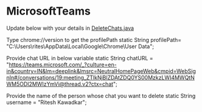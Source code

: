 # MicrosoftTeams

Update below with your details in [DeleteChats.java](https://github.com/riteshkawadkar/MicrosoftTeams/blob/master/src/main/java/util/DeleteChats.java)

Type chrome://version to get the profilePath 
static String profilePath= "C:\\Users\\rites\\AppData\\Local\\Google\\Chrome\\User Data";

Provide chat URL in below variable
static String chatURL = "https://teams.microsoft.com/_?culture=en-in&country=IN&lm=deeplink&lmsrc=NeutralHomePageWeb&cmpid=WebSignIn#/conversations/19:meeting_ZTlkNjBlZDAtZDQ0YS00MzkzLWI4MWQtNWM5ODI2MWIzYmVi@thread.v2?ctx=chat";

Provide the name of the person whose chat you want to delete
static String username = "Ritesh Kawadkar";
